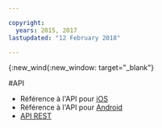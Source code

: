 ```yaml
---

copyright:
  years: 2015, 2017
lastupdated: "12 February 2018"

---
```


{:new_wind{:new_window: target="_blank"}

#API

 - Référence à l'API pour [iOS](http://ibm-bluemix-mobile-services.github.io/API-docs/client-SDK/BMSPush/Swift/index.html)
 - Référence à l'API pour [Android](https://www.javadoc.io/doc/com.ibm.mobilefirstplatform.clientsdk.android/push/3.6.1)
 - [API REST ](https://imfpush.ng.bluemix.net/imfpush/) 
